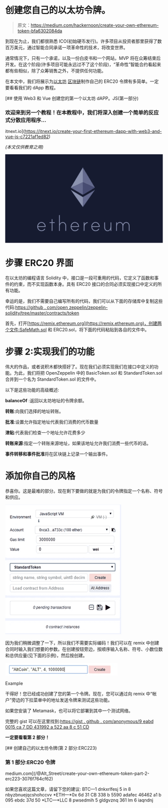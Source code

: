 # 创建您自己的以太坊令牌。

> 原文：<https://medium.com/hackernoon/create-your-own-ethereum-token-bfa6302084da>

到现在为止，我们都很熟悉 ICO(初始硬币发行)。许多项目从投资者那里获得了数百万美元，通过智能合同承诺一项革命性的技术，将改变世界。

通常情况下，只有一个承诺，以及一份白皮书和一个网站，MVP 将在众筹结束后开发。在这个阶段(许多项目可能永远过不了这个阶段)，“革命性”智能合约看起来都有些相似，除了众筹销售之外，不提供任何功能。

在本文中，我们将展示为[以太坊](https://hackernoon.com/tagged/ethereum) [区块链](https://hackernoon.com/tagged/blockchain)制作自己的 ERC20 令牌有多简单。一定要看看我们的 dApp 教程。

[](https://itnext.io/create-your-first-ethereum-dapp-with-web3-and-vue-js-c7221af1ed82) [## 使用 Web3 和 Vue 创建您的第一个以太坊 dAPP。JS(第一部分)

### 欢迎来到另一个教程！在本教程中，我们将深入创建一个简单的反应式分散应用程序…

itnext.io](https://itnext.io/create-your-first-ethereum-dapp-with-web3-and-vue-js-c7221af1ed82) 

*(本文仅供教育之用)*

![](img/d31751d6549d1cd52d030c5be12b9d0d.png)

# 步骤 ERC20 界面

在以太坊的编程语言 Solidity 中，接口是一段可重用的代码，它定义了函数和事件的约束，而不实现函数本身。具有 ERC20 接口的合同必须实现接口中定义的所有功能。

幸运的是，我们不需要自己编写所有的代码，我们可以从下面的存储库中复制这些代码:[https://github . com/open zeppelin/zeppelin-solidity/tree/master/contracts/token](https://github.com/OpenZeppelin/zeppelin-solidity/tree/master/contracts/token)

首先，打开[https://remix.ethereum.org](https://remix.ethereum.org)，创建两个文件:SafeMath.sol 和 ERC20.sol，将下面的代码粘贴到各自的文件中。

# 步骤 2:实现我们的功能

伟大的作品，或者说积木都快搭好了。现在我们必须实现我们在接口中定义的功能。为此，我们将把 OpenZeppelin 中的 BasicToken.sol 和 StandardToken.sol 合并到一个名为 StandardToken.sol 的文件中。

以下是这些功能的高级概述:

**balanceOf** :返回以太坊地址的令牌余额。

**转账**:向我们选择的地址转账。

**批准**:设置允许指定地址代表我们消费的代币数量

**津贴**:代表我们检查一个地址允许花费多少

**转账来源**:指定一个转账来源地址，如果该地址允许我们消费一些代币的话。

**事件转移和事件批准**将在区块链上记录一个输出事件。

# 添加你自己的风格

恭喜你。这是最难的部分。现在剩下要做的就是为我们的令牌指定一个名称、符号和供应。

![](img/b8d2defb7de79de45e92340de6355a31.png)

因为我们稍微调整了一下，所以我们不需要实际编码！我们可以在 remix 中创建合同时输入我们想要的参数。在创建按钮旁边，按顺序输入名称、符号、小数位数和总供应量(见下面的示例)，然后按创建。

![](img/8602e77d18c0456a6feb0775037c1d7c.png)

Example

干得好！您已经成功创建了您的第一个令牌。现在，您可以通过向 remix 中“帐户”旁边的下拉菜单中的地址发送令牌来测试这些功能。

如果您安装了 Metamask，也可以将它部署到其中一个测试网络。

完整的 gist 可以在这里找到:[https://gist . github . com/anonymous/9 eabd 0015 ca 7 DD 431992 a 522 aa 8 c 51 CD](https://gist.github.com/anonymous/9eabd0015ca7dd431992a522aa8c51cd#file-erc20-sol)

**一定要看看第 2 部分！**

[](/@Alt_Street/create-your-own-ethereum-token-part-2-erc223-3076f764cf62) [## 创建自己的以太坊令牌(第 2 部分:ERC223)

### 第 1 部分:ERC20 令牌

medium.com](/@Alt_Street/create-your-own-ethereum-token-part-2-erc223-3076f764cf62) 

如果您喜欢这篇文章，请留下您的建议:
BTC—1 dnkxrlfesj 5 in 8 nbyzbnuejqcshohccvv *ETH—*0x 6d 31 CB 338 b 5590 adafec 46462 a1 b 095 ebdc 37d 50 *LTC—*LLC 8 pwsedmih 5 gldgvznq 361 lm 6 iaqndnj